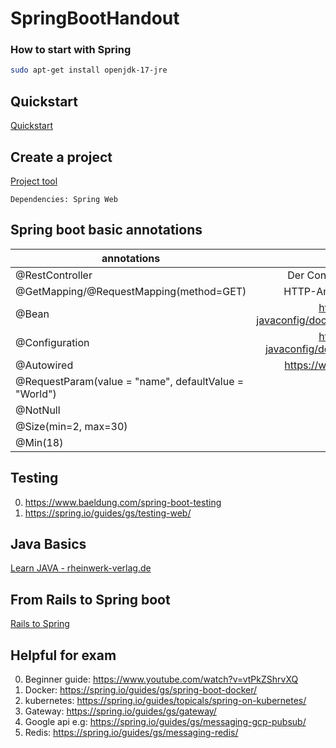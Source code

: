 # SpringBootHandout

### How to start with Spring


```bash
sudo apt-get install openjdk-17-jre 
```

## Quickstart
[Quickstart](https://spring.io/quickstart)

## Create a project
[Project tool](https://start.spring.io/)

	Dependencies: Spring Web
	
## Spring boot basic annotations

| annotations   					| Beschreibung  | 
| ------------- 					|:-------------:|
| @RestController    					|  Der Controller verarbeitet RESTful services	| 
| @GetMapping/@RequestMapping(method=GET) 		|  HTTP-Anfragen z.B GET/POST/PUT/DELETE	|  
| @Bean 						|  https://docs.spring.io/spring-javaconfig/docs/1.0.0.M4/reference/html/ch02s02.html   						|   
| @Configuration					|  https://docs.spring.io/spring-javaconfig/docs/1.0.0.M4/reference/html/ch02.html   						|   
| @Autowired						|  https://www.baeldung.com/spring-autowire   						|
| @RequestParam(value = "name", defaultValue = "World")	|  set default parameter   			| 
| @NotNull						|  check is not null   				| 
| @Size(min=2, max=30)					|  range from x to y   				| 
| @Min(18)						|  min value    				| 

## Testing 

0. https://www.baeldung.com/spring-boot-testing
1. https://spring.io/guides/gs/testing-web/

## Java Basics

[Learn JAVA - rheinwerk-verlag.de](http://openbook.rheinwerk-verlag.de/javainsel/)

## From Rails to Spring boot

[Rails to Spring](https://github.com/lidimayra/from-rails-to-spring-boot)

## Helpful for exam
0. Beginner guide: https://www.youtube.com/watch?v=vtPkZShrvXQ
1. Docker: https://spring.io/guides/gs/spring-boot-docker/
2. kubernetes: https://spring.io/guides/topicals/spring-on-kubernetes/
3. Gateway: https://spring.io/guides/gs/gateway/
4. Google api e.g: https://spring.io/guides/gs/messaging-gcp-pubsub/
5. Redis: https://spring.io/guides/gs/messaging-redis/
